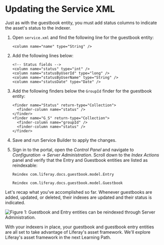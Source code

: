 # Updating the Service XML

Just as with the guestbook entity, you must add status columns to indicate the 
asset's status to the indexer.

1.  Open `service.xml` and find the following line for the guestbook entity:

        <column name="name" type="String" />
    
2.  Add the following lines below:

        <!-- Status fields -->
        <column name="status" type="int" />
        <column name="statusByUserId" type="long" />
        <column name="statusByUserName" type="String" />
        <column name="statusDate" type="Date" />
    
3.  Add the following finders below the `GroupId` finder for the guestbook entity:

        <finder name="Status" return-type="Collection">
          <finder-column name="status" />
        </finder>
        <finder name="G_S" return-type="Collection">
          <finder-column name="groupId" />
          <finder-column name="status" />
        </finder>
    
4.  Save and run Service Builder to apply the changes.

5.  Sign in to the portal, open the *Control Panel* and navigate to 
    *Configuration* &rarr; *Server Administration*. Scroll down to the *Index 
    Actions* panel and verify that the Entry and Guestbook entities are listed 
    as reindexable:
    
        Reindex com.liferay.docs.guestbook.model.Entry

        Reindex com.liferay.docs.guestbook.model.Guestbook

Let's recap what you've accomplished so far. Whenever guestbooks are added,
updated, or deleted, their indexes are updated and their status is indicated.

![Figure 1: Guestbook and Entry entities can be reindexed through Server Administration.](../../../images/search-and-indexing-complete.png)

With your indexers in place, your guestbook and guestbook entry entities are 
all set to take advantage of Liferay's asset framework. We'll explore Liferay's 
asset framework in the next Learning Path.